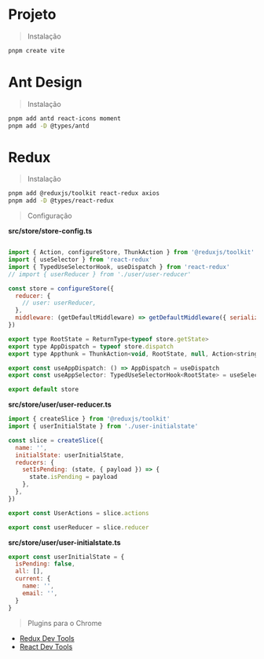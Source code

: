 # Projeto
> Instalação
```bash 
pnpm create vite
```

# Ant Design
> Instalação
```bash 
pnpm add antd react-icons moment
pnpm add -D @types/antd
```
# Redux
> Instalação
```bash 
pnpm add @reduxjs/toolkit react-redux axios
pnpm add -D @types/react-redux
```
> Configuração

**src/store/store-config.ts**

```js 

import { Action, configureStore, ThunkAction } from '@reduxjs/toolkit'
import { useSelector } from 'react-redux'
import { TypedUseSelectorHook, useDispatch } from 'react-redux'
// import { userReducer } from './user/user-reducer'

const store = configureStore({
  reducer: {
    // user: userReducer,
  },
  middleware: (getDefaultMiddleware) => getDefaultMiddleware({ serializableCheck: false }),
})

export type RootState = ReturnType<typeof store.getState>
export type AppDispatch = typeof store.dispatch
export type Appthunk = ThunkAction<void, RootState, null, Action<string>>

export const useAppDispatch: () => AppDispatch = useDispatch
export const useAppSelector: TypedUseSelectorHook<RootState> = useSelector

export default store
```

**src/store/user/user-reducer.ts**
```js 
import { createSlice } from '@reduxjs/toolkit'
import { userInitialState } from './user-initialstate'

const slice = createSlice({
  name: '',
  initialState: userInitialState,
  reducers: {
    setIsPending: (state, { payload }) => {
      state.isPending = payload
    },
  },
})

export const UserActions = slice.actions

export const userReducer = slice.reducer
```

**src/store/user/user-initialstate.ts**
```js 
export const userInitialState = {
  isPending: false,
  all: [],
  current: {
    name: '',
    email: '',
  }
}
```

> Plugins para o Chrome

- [Redux Dev Tools](https://chrome.google.com/webstore/detail/redux-devtools/lmhkpmbekcpmknklioeibfkpmmfibljd?hl=pt-BR)
- [React Dev Tools](https://chrome.google.com/webstore/detail/react-developer-tools/fmkadmapgofadopljbjfkapdkoienihi?hl=pt-BR)

